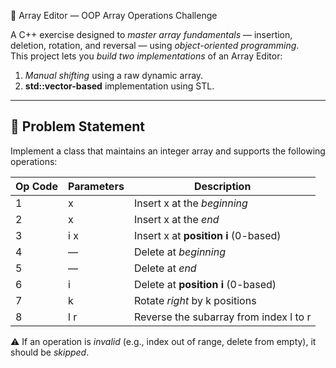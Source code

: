 
 📂 Array Editor — OOP Array Operations Challenge

A C++ exercise designed to *master array fundamentals* — insertion, deletion, rotation, and reversal — using *object-oriented programming*.  
This project lets you *build two implementations* of an Array Editor:

1. *Manual shifting* using a raw dynamic array.  
2. **std::vector-based** implementation using STL.

---

## 📝 Problem Statement

Implement a class that maintains an integer array and supports the following operations:

| Op Code | Parameters         | Description                                    |
|---------|--------------------|------------------------------------------------|
| 1     | x                | Insert x at the *beginning*                |
| 2     | x                | Insert x at the *end*                      |
| 3     | i x              | Insert x at **position i** (0-based)       |
| 4     | —                  | Delete at *beginning*                        |
| 5     | —                  | Delete at *end*                              |
| 6     | i                | Delete at **position i** (0-based)           |
| 7     | k                | Rotate *right* by k positions              |
| 8     | l r              | Reverse the subarray from index l to r     |

⚠ If an operation is *invalid* (e.g., index out of range, delete from empty), it should be *skipped*.

